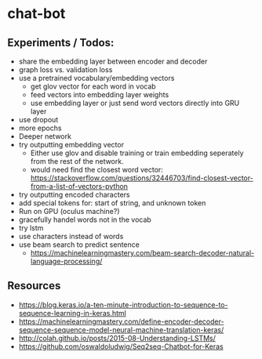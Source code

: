# chat-bot

## Experiments / Todos:
 - share the embedding layer between encoder and decoder
 - graph loss vs. validation loss
 - use a pretrained vocabulary/embedding vectors
     - get glov vector for each word in vocab
     - feed vectors into embedding layer weights
     - use embedding layer or just send word vectors directly into GRU layer
 - use dropout
 - more epochs
 - Deeper network
 - try outputting embedding vector
     - Either use glov and disable training or train embedding seperately from the rest of the network.
     - would need find the closest word vector: https://stackoverflow.com/questions/32446703/find-closest-vector-from-a-list-of-vectors-python
 - try outputting encoded characters
 - add special tokens for: start of string, and unknown token
 - Run on GPU (oculus machine?)
 - gracefully handel words not in the vocab
 - try lstm
 - use characters instead of words
 - use beam search to predict sentence
    - https://machinelearningmastery.com/beam-search-decoder-natural-language-processing/

## Resources
 - https://blog.keras.io/a-ten-minute-introduction-to-sequence-to-sequence-learning-in-keras.html
 - https://machinelearningmastery.com/define-encoder-decoder-sequence-sequence-model-neural-machine-translation-keras/
 - http://colah.github.io/posts/2015-08-Understanding-LSTMs/
 - https://github.com/oswaldoludwig/Seq2seq-Chatbot-for-Keras